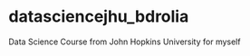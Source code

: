datasciencejhu_bdrolia
======================

Data Science Course from John Hopkins University for myself
